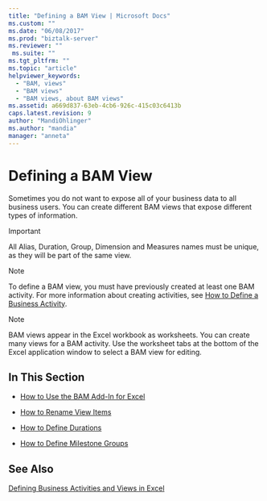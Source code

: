 ```yaml
---
title: "Defining a BAM View | Microsoft Docs"
ms.custom: ""
ms.date: "06/08/2017"
ms.prod: "biztalk-server"
ms.reviewer: ""
 ms.suite: ""
ms.tgt_pltfrm: ""
ms.topic: "article"
helpviewer_keywords: 
  - "BAM, views"
  - "BAM views"
  - "BAM views, about BAM views"
ms.assetid: a669d837-63eb-4cb6-926c-415c03c6413b
caps.latest.revision: 9
author: "MandiOhlinger"
ms.author: "mandia"
manager: "anneta"
---
```

# Defining a BAM View
Sometimes you do not want to expose all of your business data to all business users. You can create different BAM views that expose different types of information.  
  
> [!IMPORTANT]
>  All Alias, Duration, Group, Dimension and Measures names must be unique, as they will be part of the same view.  
  
> [!NOTE]
>  To define a BAM view, you must have previously created at least one BAM activity. For more information about creating activities, see [How to Define a Business Activity](../core/how-to-define-a-business-activity.md).  
  
> [!NOTE]
>  BAM views appear in the Excel workbook as worksheets. You can create many views for a BAM activity. Use the worksheet tabs at the bottom of the Excel application window to select a BAM view for editing.  
  
## In This Section  
  
-   [How to Use the BAM Add-In for Excel](../core/how-to-use-the-bam-add-in-for-excel.md)  
  
-   [How to Rename View Items](../core/how-to-rename-view-items.md)  
  
-   [How to Define Durations](../core/how-to-define-durations.md)  
  
-   [How to Define Milestone Groups](../core/how-to-define-milestone-groups.md)  
  
## See Also  
 [Defining Business Activities and Views in Excel](../core/defining-business-activities-and-views-in-excel.md)